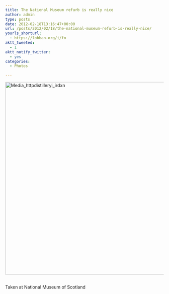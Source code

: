 ```yaml
---
title: The National Museum refurb is really nice
author: admin
type: posts
date: 2012-02-18T13:16:47+00:00
url: /posts/2012/02/18/the-national-museum-refurb-is-really-nice/
yourls_shorturl:
  - https://lobban.org/i/fo
aktt_tweeted:
  - 1
aktt_notify_twitter:
  - yes
categories:
  - Photos

---
```

<div class='posterous_autopost'>
  <a href="http://instagr.am/p/HJfm_Hqlhr/"></p> 
  
  <div class='p_embed p_image_embed'>
    <a href="http://getfile2.posterous.com/getfile/files.posterous.com/nonimage/gFxmffIaDfeofFFJpIapgJmdHwaFcyuBxqfqBaHxtGhbbliklgbdDuacqCje/media_httpdistilleryi_IrDxn.jpg.scaled1000.jpg"><img alt="Media_httpdistilleryi_irdxn" height="612" src="https://getfile2.posterous.com/getfile/files.posterous.com/nonimage/gFxmffIaDfeofFFJpIapgJmdHwaFcyuBxqfqBaHxtGhbbliklgbdDuacqCje/media_httpdistilleryi_IrDxn.jpg.scaled1000.jpg" width="612" /></a>
  </div>
  
  <p>
    </a><br />Taken at National Museum of Scotland</div>